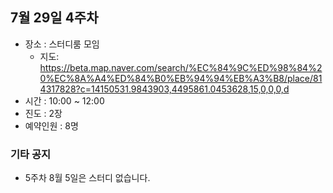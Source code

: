 ## 7월 29일 4주차
- 장소 : 스터디룸 모임
  - 지도: https://beta.map.naver.com/search/%EC%84%9C%ED%98%84%20%EC%8A%A4%ED%84%B0%EB%94%94%EB%A3%B8/place/814317828?c=14150531.9843903,4495861.0453628,15,0,0,0,d
- 시간 : 10:00 ~ 12:00
- 진도 : 2장
- 예약인원 : 8명

### 기타 공지
- 5주차 8월 5일은 스터디 없습니다.
